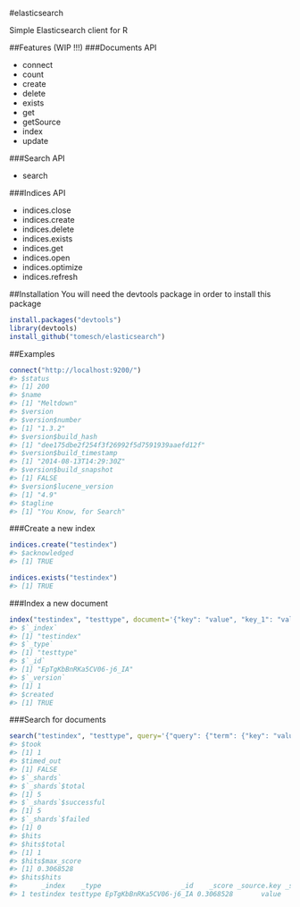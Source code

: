 #elasticsearch

Simple Elasticsearch client for R

##Features (WIP !!!)
###Documents API
- connect
- count
- create
- delete
- exists
- get
- getSource
- index
- update

###Search API
- search

###Indices API
- indices.close
- indices.create
- indices.delete
- indices.exists
- indices.get
- indices.open
- indices.optimize
- indices.refresh

##Installation
You will need the devtools package in order to install this package
```R
install.packages("devtools")
library(devtools)
install_github("tomesch/elasticsearch")
```

##Examples
```R
connect("http://localhost:9200/")
#> $status
#> [1] 200
#> $name
#> [1] "Meltdown"
#> $version
#> $version$number
#> [1] "1.3.2"
#> $version$build_hash
#> [1] "dee175dbe2f254f3f26992f5d7591939aaefd12f"
#> $version$build_timestamp
#> [1] "2014-08-13T14:29:30Z"
#> $version$build_snapshot
#> [1] FALSE
#> $version$lucene_version
#> [1] "4.9"
#> $tagline
#> [1] "You Know, for Search"
```

###Create a new index
```R
indices.create("testindex")
#> $acknowledged
#> [1] TRUE

indices.exists("testindex")
#> [1] TRUE
```

###Index a new document
```R
index("testindex", "testtype", document='{"key": "value", "key_1": "value_1"}')
#> $`_index`
#> [1] "testindex"
#> $`_type`
#> [1] "testtype"
#> $`_id`
#> [1] "EpTgKbBnRKa5CV06-j6_IA"
#> $`_version`
#> [1] 1
#> $created
#> [1] TRUE
```

###Search for documents
```R
search("testindex", "testtype", query='{"query": {"term": {"key": "value"}}}')
#> $took
#> [1] 1
#> $timed_out
#> [1] FALSE
#> $`_shards`
#> $`_shards`$total
#> [1] 5
#> $`_shards`$successful
#> [1] 5
#> $`_shards`$failed
#> [1] 0
#> $hits
#> $hits$total
#> [1] 1
#> $hits$max_score
#> [1] 0.3068528
#> $hits$hits
#>      _index    _type                    _id    _score _source.key _source.key_1
#> 1 testindex testtype EpTgKbBnRKa5CV06-j6_IA 0.3068528       value       value_1
```
